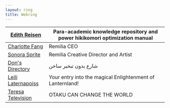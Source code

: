 ```yaml
---
layout: ring
title: Webring
---
```


| [Edith Reisen](https://edith.reisen/)                    | Para-academic knowledge repository and power hikikomori optimization manual |
| -------------------------------------------------------- | --------------------------------------------------------------------------- |
| [Charlotte Fang](https://goldenlight.mirror.xyz/)        | Remilia CEO                                                                 |
| [Sonora Sprite](https://spritecore.netlify.app/)         | Remilia Creative Director and Artist                                        |
| [Don's Directory](http://dons.directory/)                | شارع بدون تبخير ساخن                                                        |
| [Leili Laternapoiss](https://leili.netlify.app/)         | Your entry into the magical Enlightenment of Lanternland!                   |
| [Teresa Television](https://otakucanchangetheworld.moe/) | OTAKU CAN CHANGE THE WORLD                                                  |                         
 
